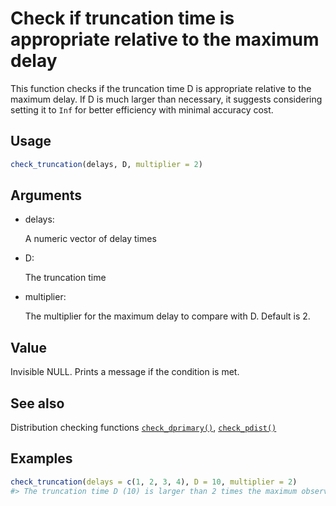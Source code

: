 # Check if truncation time is appropriate relative to the maximum delay

This function checks if the truncation time D is appropriate relative to
the maximum delay. If D is much larger than necessary, it suggests
considering setting it to `Inf` for better efficiency with minimal
accuracy cost.

## Usage

``` r
check_truncation(delays, D, multiplier = 2)
```

## Arguments

- delays:

  A numeric vector of delay times

- D:

  The truncation time

- multiplier:

  The multiplier for the maximum delay to compare with D. Default is 2.

## Value

Invisible NULL. Prints a message if the condition is met.

## See also

Distribution checking functions
[`check_dprimary()`](https://primarycensored.epinowcast.org/reference/check_dprimary.md),
[`check_pdist()`](https://primarycensored.epinowcast.org/reference/check_pdist.md)

## Examples

``` r
check_truncation(delays = c(1, 2, 3, 4), D = 10, multiplier = 2)
#> The truncation time D (10) is larger than 2 times the maximum observed delay (4). Consider setting D to Inf for better efficiency with minimal accuracy cost for this case.
```
